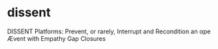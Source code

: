 # dissent
DISSENT Platforms: Prevent, or rarely, Interrupt and Recondition an αpe Ævent with Empathy Gap Closures
